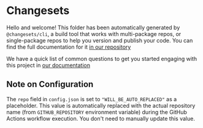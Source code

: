 # Changesets

Hello and welcome! This folder has been automatically generated by `@changesets/cli`, a build tool that works
with multi-package repos, or single-package repos to help you version and publish your code. You can
find the full documentation for it [in our repository](https://github.com/changesets/changesets)

We have a quick list of common questions to get you started engaging with this project in
[our documentation](https://github.com/changesets/changesets/blob/main/docs/common-questions.md)

## Note on Configuration

The `repo` field in `config.json` is set to `"WILL_BE_AUTO_REPLACED"` as a placeholder.
This value is automatically replaced with the actual repository name (from `GITHUB_REPOSITORY` environment variable)
during the GitHub Actions workflow execution. You don't need to manually update this value.
